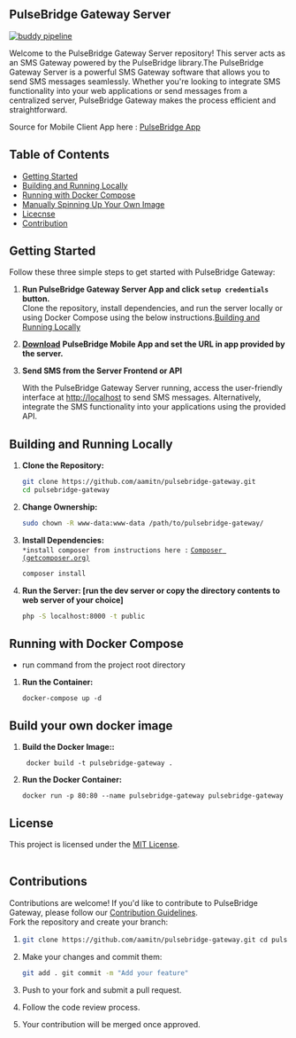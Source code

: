 ## PulseBridge Gateway Server
[![buddy pipeline](https://app.buddy.works/amitnandileo-2/pulsebridge-gateway/pipelines/pipeline/485432/badge.svg?token=fb16d4ceb25aaee899aeebeb8f9d57239dd800defc2afb65a0176c36d32bd464 "buddy pipeline")](https://app.buddy.works/amitnandileo-2/pulsebridge-gateway/pipelines/pipeline/485432)

Welcome to the PulseBridge Gateway Server repository! This server acts as an SMS Gateway powered by the PulseBridge library.The PulseBridge Gateway Server is a powerful SMS Gateway software that allows you to send SMS messages seamlessly. Whether you're looking to integrate SMS functionality into your web applications or send messages from a centralized server, PulseBridge Gateway makes the process efficient and straightforward.


Source for Mobile Client App here : [PulseBridge App](https://github.com/aamitn/pulsebridge-app)

## Table of Contents

*   [Getting Started](#getting-started)
*   [Building and Running Locally](#building-and-running-locally)
*   [Running with Docker Compose](#running-with-docker-compose)
*   [Manually Spinning Up Your Own Image](#manually-spinning-up-your-own-image)
*   [Licecnse](#license)
*   [Contribution](#contribution)

## Getting Started

Follow these three simple steps to get started with PulseBridge Gateway:

1.  **Run PulseBridge Gateway Server App and click `setup credentials` button.**  
    Clone the repository, install dependencies, and run the server locally or using Docker Compose using the below instructions.[Building and Running Locally](#building-and-running-locally)
2.  [**Download**](https://app.download#) **PulseBridge Mobile App and set the URL in app provided by the server.**
3.  **Send SMS from the Server Frontend or API**

    With the PulseBridge Gateway Server running, access the user-friendly interface at [http://localhost](http://localhost/) to send SMS messages. Alternatively, integrate the SMS functionality into your applications using the provided API.


## Building and Running Locally

1.  **Clone the Repository:**

    ```bash
    git clone https://github.com/aamitn/pulsebridge-gateway.git
    cd pulsebridge-gateway  
    ```

2.  **Change Ownership:**

    ```bash
    sudo chown -R www-data:www-data /path/to/pulsebridge-gateway/
    ```


3.  **Install Dependencies:**  
    `*install composer from instructions here :` [`Composer (getcomposer.org)`](https://getcomposer.org/download/)

    ```bash
    composer install
    ```

4.  **Run the Server: \[run the dev server or copy the directory contents to web server of your choice\]**

    ```bash
    php -S localhost:8000 -t public
    ```


## Running with Docker Compose

*   run command from the project root directory

1.  **Run the Container:**

    ```plaintext
    docker-compose up -d
    ```


## Build your own docker image

1.  **Build the Docker Image::**

    ```plaintext
     docker build -t pulsebridge-gateway .
    ```

2.  **Run the Docker Container:**

    ```plaintext
    docker run -p 80:80 --name pulsebridge-gateway pulsebridge-gateway
    ```


## **License**

This project is licensed under the [MIT License](https://chat.openai.com/c/LICENSE).  
 

## **Contributions**

Contributions are welcome! If you'd like to contribute to PulseBridge Gateway, please follow our [Contribution Guidelines](https://chat.openai.com/c/CONTRIBUTING.md).  
Fork the repository and create your branch:

1.  ```bash
    git clone https://github.com/aamitn/pulsebridge-gateway.git cd pulsebridge-gateway git checkout -b feature/your-feature
    ```
2.  Make your changes and commit them:

    ```bash
    git add . git commit -m "Add your feature"
    ```
4.  Push to your fork and submit a pull request.
5.  Follow the code review process.
6.  Your contribution will be merged once approved.
